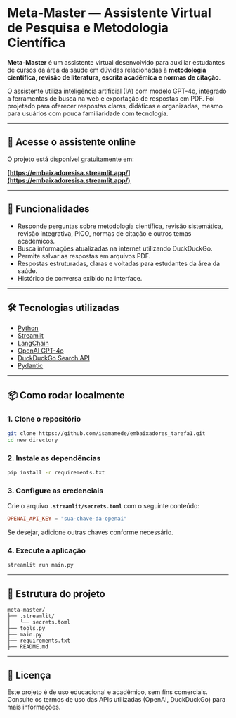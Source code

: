 # Meta-Master — Assistente Virtual de Pesquisa e Metodologia Científica

**Meta-Master** é um assistente virtual desenvolvido para auxiliar estudantes de cursos da área da saúde em dúvidas relacionadas à **metodologia científica, revisão de literatura, escrita acadêmica e normas de citação**.

O assistente utiliza inteligência artificial (IA) com modelo GPT-4o, integrado a ferramentas de busca na web e exportação de respostas em PDF. Foi projetado para oferecer respostas claras, didáticas e organizadas, mesmo para usuários com pouca familiaridade com tecnologia.

---

## 🔗 Acesse o assistente online

O projeto está disponível gratuitamente em:

**[https://embaixadoresisa.streamlit.app/](https://embaixadoresisa.streamlit.app/)**

---

## 🚀 Funcionalidades

- Responde perguntas sobre metodologia científica, revisão sistemática, revisão integrativa, PICO, normas de citação e outros temas acadêmicos.
- Busca informações atualizadas na internet utilizando DuckDuckGo.
- Permite salvar as respostas em arquivos PDF.
- Respostas estruturadas, claras e voltadas para estudantes da área da saúde.
- Histórico de conversa exibido na interface.

---

## 🛠️ Tecnologias utilizadas

- [Python](https://www.python.org/)
- [Streamlit](https://streamlit.io/)
- [LangChain](https://www.langchain.com/)
- [OpenAI GPT-4o](https://platform.openai.com/)
- [DuckDuckGo Search API](https://duckduckgo.com/)
- [Pydantic](https://docs.pydantic.dev/)

---

## 📦 Como rodar localmente

### 1. Clone o repositório

```bash
git clone https://github.com/isamamede/embaixadores_tarefa1.git
cd new directory
```

### 2. Instale as dependências

```bash
pip install -r requirements.txt
```

### 3. Configure as credenciais

Crie o arquivo **`.streamlit/secrets.toml`** com o seguinte conteúdo:

```toml
OPENAI_API_KEY = "sua-chave-da-openai"
```

Se desejar, adicione outras chaves conforme necessário.

### 4. Execute a aplicação

```bash
streamlit run main.py
```

---

## 📁 Estrutura do projeto

```
meta-master/
├── .streamlit/
│   └── secrets.toml
├── tools.py
├── main.py
├── requirements.txt
├── README.md
```

---

## 📜 Licença

Este projeto é de uso educacional e acadêmico, sem fins comerciais. Consulte os termos de uso das APIs utilizadas (OpenAI, DuckDuckGo) para mais informações.
